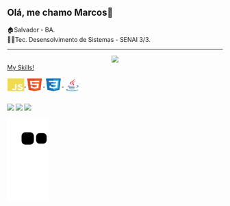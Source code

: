 ## Olá, me chamo Marcos👋

🏠Salvador - BA. <br>
🧑‍💻Tec. Desensolvimento de Sistemas - SENAI 3/3.
<hr>

<div align="center">
  <a href="https://github.com/TheVinny">
  <img height="180em" src="https://github-readme-stats.vercel.app/api?username=TheVinny&show_icons=true&theme=dracula&include_all_commits=true&count_private=true"/>
  
</div>
  My Skills!
<div style="display: inline_block"><br>
 <img align="center" alt="Vini-Js" height="30" width="40" src="https://raw.githubusercontent.com/devicons/devicon/master/icons/javascript/javascript-plain.svg">
 <img align="center" alt="Vini-HTML" height="30" width="40" src="https://raw.githubusercontent.com/devicons/devicon/master/icons/html5/html5-original.svg">
  <img align="center" alt="Vini-CSS" height="30" width="40" src="https://raw.githubusercontent.com/devicons/devicon/master/icons/css3/css3-original.svg">
 <img.. align="center" alt="Vini-NodeJS" height="30" width="40" src="https://raw.githubusercontent.com/devicons/devicon/master/icons/nodejs/nodejs-original.svg">
  <img align="center" alt="Vini-Java" height="30" width="40" src="https://raw.githubusercontent.com/devicons/devicon/master/icons/java/java-original.svg">
  <img.. align="right" alt="Vini-pic" height="150" style="border-radius:50px;" src="https://cdnb.artstation.com/p/assets/images/images/025/859/559/original/soowan-lee-5e99eeef79c20285196659.gif?1587146507?width=676&height=676">
  
  
</div>
  
  ##
 
<div> 
  <a href="https://www.instagram.com/vinisanty/" target="_blank"><img src="https://img.shields.io/badge/-Instagram-%23E4405F?style=for-the-badge&logo=instagram&logoColor=white" target="_blank"></a>
  <a href="https://www.linkedin.com/in/marvinisantana/" target="_blank"><img src="https://img.shields.io/badge/-LinkedIn-%230077B5?style=for-the-badge&logo=linkedin&logoColor=white" target="_blank"></a> 
 <a href = "mailto:marcosdev.working@gmail.com"><img src="https://img.shields.io/badge/-Gmail-%23333?style=for-the-badge&logo=gmail&logoColor=white" target="_blank"></a>
  
  ![Snake animation](https://github.com/rafaballerini/rafaballerini/blob/output/github-contribution-grid-snake.svg)
 
</div>
